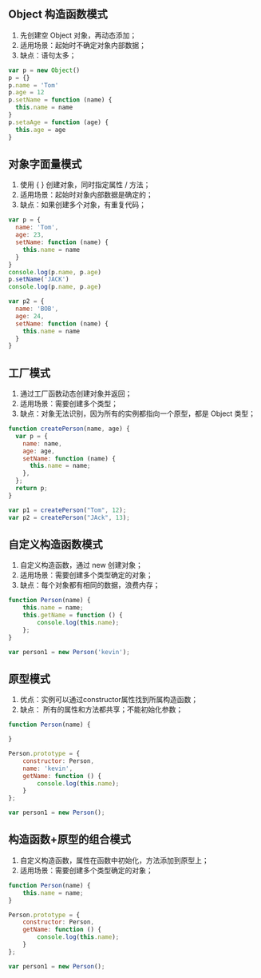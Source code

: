 ## Object 构造函数模式

1. 先创建空 Object 对象，再动态添加；
2. 适用场景：起始时不确定对象内部数据；
3. 缺点：语句太多；

```javascript
var p = new Object()
p = {}
p.name = 'Tom'
p.age = 12
p.setName = function (name) {
  this.name = name
}
p.setaAge = function (age) {
  this.age = age
}
```

## 对象字面量模式

1. 使用 {  } 创建对象，同时指定属性 / 方法；
2. 适用场景：起始时对象内部数据是确定的；
3. 缺点：如果创建多个对象，有重复代码；

```javascript
var p = {
  name: 'Tom',
  age: 23,
  setName: function (name) {
    this.name = name
  }
}
console.log(p.name, p.age)
p.setName('JACK')
console.log(p.name, p.age)

var p2 = {
  name: 'BOB',
  age: 24,
  setName: function (name) {
    this.name = name
  }
}
```

## 工厂模式

1. 通过工厂函数动态创建对象并返回；
2. 适用场景：需要创建多个类型；
3. 缺点：对象无法识别，因为所有的实例都指向一个原型，都是 Object 类型；

```javascript
function createPerson(name, age) {
  var p = {
    name: name,
    age: age,
    setName: function (name) {
      this.name = name;
    },
  };
  return p;
}

var p1 = createPerson("Tom", 12);
var p2 = createPerson("JAck", 13);
```

## 自定义构造函数模式

1. 自定义构造函数，通过 new 创建对象；
2. 适用场景：需要创建多个类型确定的对象；
3. 缺点：每个对象都有相同的数据，浪费内存；

```javascript
function Person(name) {
    this.name = name;
    this.getName = function () {
        console.log(this.name);
    };
}

var person1 = new Person('kevin');
```

##  原型模式

1. 优点：实例可以通过constructor属性找到所属构造函数；
2. 缺点： 所有的属性和方法都共享；不能初始化参数；

```javascript
function Person(name) {

}

Person.prototype = {
    constructor: Person,
    name: 'kevin',
    getName: function () {
        console.log(this.name);
    }
};

var person1 = new Person();
```

## 构造函数+原型的组合模式

1. 自定义构造函数，属性在函数中初始化，方法添加到原型上；
2. 适用场景：需要创建多个类型确定的对象；

```javascript
function Person(name) {
    this.name = name;
}

Person.prototype = {
    constructor: Person,
    getName: function () {
        console.log(this.name);
    }
};

var person1 = new Person();
```

